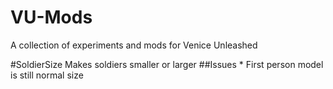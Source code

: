 # VU-Mods
A collection of experiments and mods for Venice Unleashed


#SoldierSize
	Makes soldiers smaller or larger
	##Issues
		* First person model is still normal size